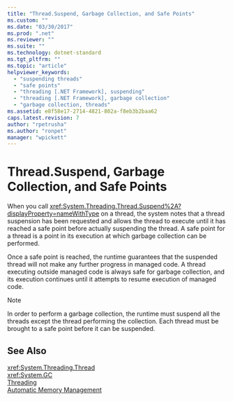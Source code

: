 ```yaml
---
title: "Thread.Suspend, Garbage Collection, and Safe Points"
ms.custom: ""
ms.date: "03/30/2017"
ms.prod: ".net"
ms.reviewer: ""
ms.suite: ""
ms.technology: dotnet-standard
ms.tgt_pltfrm: ""
ms.topic: "article"
helpviewer_keywords: 
  - "suspending threads"
  - "safe points"
  - "threading [.NET Framework], suspending"
  - "threading [.NET Framework], garbage collection"
  - "garbage collection, threads"
ms.assetid: e8f58e17-2714-4821-802a-f8eb3b2baa62
caps.latest.revision: 7
author: "rpetrusha"
ms.author: "ronpet"
manager: "wpickett"
---
```

# Thread.Suspend, Garbage Collection, and Safe Points
When you call <xref:System.Threading.Thread.Suspend%2A?displayProperty=nameWithType> on a thread, the system notes that a thread suspension has been requested and allows the thread to execute until it has reached a safe point before actually suspending the thread. A safe point for a thread is a point in its execution at which garbage collection can be performed.  
  
 Once a safe point is reached, the runtime guarantees that the suspended thread will not make any further progress in managed code. A thread executing outside managed code is always safe for garbage collection, and its execution continues until it attempts to resume execution of managed code.  
  
> [!NOTE]
>  In order to perform a garbage collection, the runtime must suspend all the threads except the thread performing the collection. Each thread must be brought to a safe point before it can be suspended.  
  
## See Also  
 <xref:System.Threading.Thread>   
 <xref:System.GC>   
 [Threading](../../../docs/standard/threading/index.md)   
 [Automatic Memory Management](../../../docs/standard/automatic-memory-management.md)
